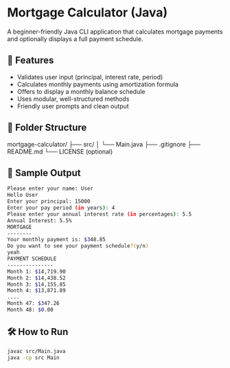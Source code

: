
# Mortgage Calculator (Java)

A beginner-friendly Java CLI application that calculates mortgage payments and optionally displays a full payment schedule.

## 🚀 Features

- Validates user input (principal, interest rate, period)
- Calculates monthly payments using amortization formula
- Offers to display a monthly balance schedule
- Uses modular, well-structured methods
- Friendly user prompts and clean output

## 📁 Folder Structure
  mortgage-calculator/
  ├── src/
  │ └── Main.java
  ├── .gitignore
  ├── README.md
  └── LICENSE (optional)


## 🧪 Sample Output
``` bash
Please enter your name: User
Hello User
Enter your principal: 15000
Enter your pay period (in years): 4
Please enter your annual interest rate (in percentages): 5.5
Annual Interest: 5.5%
MORTGAGE
--------
Your monthly payment is: $348.85
Do you want to see your payment schedule?(y/n) 
yeah
PAYMENT SCHEDULE
---------------
Month 1: $14,719.90
Month 2: $14,438.52
Month 3: $14,155.85
Month 4: $13,871.89
....
Month 47: $347.26
Month 48: $0.00
```

## 🛠️ How to Run

```bash
javac src/Main.java
java -cp src Main
